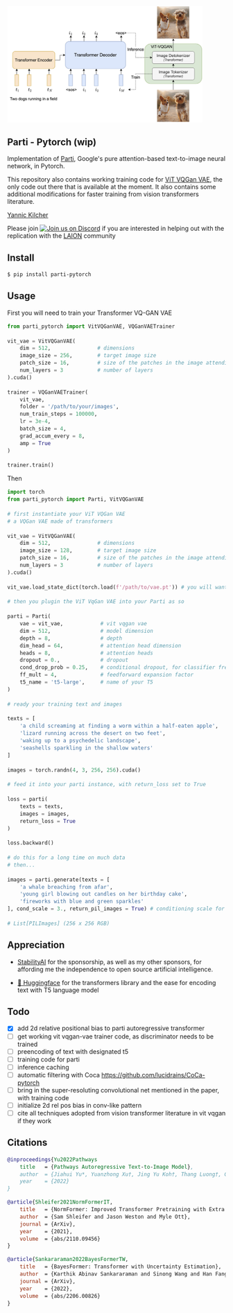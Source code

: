 <img src="./parti.jpeg" width="450px"></img>

## Parti - Pytorch (wip)

Implementation of <a href="https://parti.research.google/">Parti</a>, Google's pure attention-based text-to-image neural network, in Pytorch.

This repository also contains working training code for <a href="https://ai.googleblog.com/2022/05/vector-quantized-image-modeling-with.html">ViT VQGan VAE</a>, the only code out there that is available at the moment. It also contains some additional modifications for faster training from vision transformers literature.

<a href="https://www.youtube.com/watch?v=qS-iYnp00uc">Yannic Kilcher</a>

Please join <a href="https://discord.gg/xBPBXfcFHd"><img alt="Join us on Discord" src="https://img.shields.io/discord/823813159592001537?color=5865F2&logo=discord&logoColor=white"></a> if you are interested in helping out with the replication with the <a href="https://laion.ai/">LAION</a> community

## Install

```bash
$ pip install parti-pytorch
```

## Usage

First you will need to train your Transformer VQ-GAN VAE

```python
from parti_pytorch import VitVQGanVAE, VQGanVAETrainer

vit_vae = VitVQGanVAE(
    dim = 512,               # dimensions
    image_size = 256,        # target image size
    patch_size = 16,         # size of the patches in the image attending to each other
    num_layers = 3           # number of layers
).cuda()

trainer = VQGanVAETrainer(
    vit_vae,
    folder = '/path/to/your/images',
    num_train_steps = 100000,
    lr = 3e-4,
    batch_size = 4,
    grad_accum_every = 8,
    amp = True
)

trainer.train()
```

Then

```python
import torch
from parti_pytorch import Parti, VitVQGanVAE

# first instantiate your ViT VQGan VAE
# a VQGan VAE made of transformers

vit_vae = VitVQGanVAE(
    dim = 512,               # dimensions
    image_size = 128,        # target image size
    patch_size = 16,         # size of the patches in the image attending to each other
    num_layers = 3           # number of layers
).cuda()

vit_vae.load_state_dict(torch.load(f'/path/to/vae.pt')) # you will want to load the exponentially moving averaged VAE

# then you plugin the ViT VqGan VAE into your Parti as so

parti = Parti(
    vae = vit_vae,            # vit vqgan vae
    dim = 512,                # model dimension
    depth = 8,                # depth
    dim_head = 64,            # attention head dimension
    heads = 8,                # attention heads
    dropout = 0.,             # dropout
    cond_drop_prob = 0.25,    # conditional dropout, for classifier free guidance
    ff_mult = 4,              # feedforward expansion factor
    t5_name = 't5-large',     # name of your T5
)

# ready your training text and images

texts = [
    'a child screaming at finding a worm within a half-eaten apple',
    'lizard running across the desert on two feet',
    'waking up to a psychedelic landscape',
    'seashells sparkling in the shallow waters'
]

images = torch.randn(4, 3, 256, 256).cuda()

# feed it into your parti instance, with return_loss set to True

loss = parti(
    texts = texts,
    images = images,
    return_loss = True
)

loss.backward()

# do this for a long time on much data
# then...

images = parti.generate(texts = [
    'a whale breaching from afar',
    'young girl blowing out candles on her birthday cake',
    'fireworks with blue and green sparkles'
], cond_scale = 3., return_pil_images = True) # conditioning scale for classifier free guidance

# List[PILImages] (256 x 256 RGB)
```

## Appreciation

- <a href="https://stability.ai/">StabilityAI</a> for the sponsorship, as well as my other sponsors, for affording me the independence to open source artificial intelligence.

- <a href="https://huggingface.co/">🤗 Huggingface</a> for the transformers library and the ease for encoding text with T5 language model

## Todo

- [x] add 2d relative positional bias to parti autoregressive transformer
- [ ] get working vit vqgan-vae trainer code, as discriminator needs to be trained
- [ ] preencoding of text with designated t5
- [ ] training code for parti
- [ ] inference caching
- [ ] automatic filtering with Coca https://github.com/lucidrains/CoCa-pytorch
- [ ] bring in the super-resoluting convolutional net mentioned in the paper, with training code
- [ ] initialize 2d rel pos bias in conv-like pattern
- [ ] cite all techniques adopted from vision transformer literature in vit vqgan if they work

## Citations

```bibtex
@inproceedings{Yu2022Pathways
    title   = {Pathways Autoregressive Text-to-Image Model},
    author  = {Jiahui Yu*, Yuanzhong Xu†, Jing Yu Koh†, Thang Luong†, Gunjan Baid†, Zirui Wang†, Vijay Vasudevan†, Alexander Ku†, Yinfei Yang, Burcu Karagol Ayan, Ben Hutchinson, Wei Han, Zarana Parekh, Xin Li, Han Zhang, Jason Baldridge†, Yonghui Wu*},
    year    = {2022}
}
```

```bibtex
@article{Shleifer2021NormFormerIT,
    title   = {NormFormer: Improved Transformer Pretraining with Extra Normalization},
    author  = {Sam Shleifer and Jason Weston and Myle Ott},
    journal = {ArXiv},
    year    = {2021},
    volume  = {abs/2110.09456}
}
```

```bibtex
@article{Sankararaman2022BayesFormerTW,
    title   = {BayesFormer: Transformer with Uncertainty Estimation},
    author  = {Karthik Abinav Sankararaman and Sinong Wang and Han Fang},
    journal = {ArXiv},
    year    = {2022},
    volume  = {abs/2206.00826}
}
```
